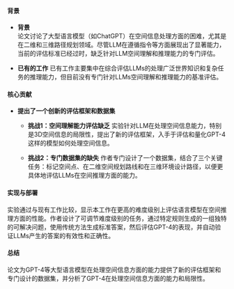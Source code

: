 #### 背景
- **背景**       
    论文讨论了大型语言模型（如ChatGPT）在空间信息处理方面的困难，尤其是在二维和三维路径规划领域。尽管LLM在遵循指令等方面展现出了显著能力，当前的评估标准已经过时，缺乏针对LLM空间理解和推理能力的专门评估。

- **已有的工作**
    已有工作主要集中在综合评估LLMs的处理广泛世界知识和复杂任务的推理能力，但目前没有专门针对LLMs空间理解和推理能力的基准评估。

#### 核心贡献
- **提出了一个创新的评估框架和数据集**
    - **挑战1：空间理解能力评估缺乏**
        实验针对LLM在处理空间信息能力，特别是3D空间信息的局限性，提出了新的评估框架，入手于评估和量化GPT-4这样的模型如何处理空间信息。

    - **挑战2：专门数据集的缺失**
        作者专门设计了一个数据集，结合了三个关键任务：标记空间点、在二维空间规划路线和在三维环境设计路径，以便更具体地评估LLMs在空间推理方面的能力。

#### 实现与部署
实验通过与现有工作比较，显示本工作在更高的难度级别上评估语言模型在空间推理方面的性能。作者设计了可调节难度级别的任务，通过特定规则生成的一组独特的可解决问题，使用传统方法生成标准答案，然后评估GPT-4的表现，并自动验证LLMs产生的答案的有效性和正确性。

#### 总结
论文为GPT-4等大型语言模型在处理空间信息方面的能力提供了新的评估框架和专门设计的数据集，并分析了GPT-4在处理空间信息方面的能力和局限性。